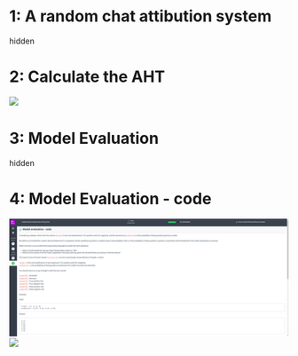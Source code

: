 # 1: A random chat attibution system
hidden
# 2: Calculate the AHT
<img src="calculate_aht.png" />

# 3: Model Evaluation
hidden

# 4: Model Evaluation - code
<img src="images/model_evaluation-code.png" />
<img src="images/model_evaluetion_2.png" />
